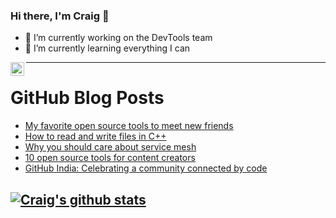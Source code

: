 ### Hi there, I'm Craig 👋

<!--
**CraigTeelFugro/CraigTeelFugro** is a ✨ _special_ ✨ repository because its `README.md` (this file) appears on your GitHub profile.

Here are some ideas to get you started:
-->

- 🔭 I’m currently working on the DevTools team
- 🌱 I’m currently learning everything I can

[<img align="left" alt="Craig Teel | LinkedIn" width="22px" src="https://cdn.jsdelivr.net/npm/simple-icons@v3/icons/linkedin.svg" />][linkedin]

---

# GitHub Blog Posts

<!-- BLOG-POST-LIST:START -->
- [My favorite open source tools to meet new friends](https://opensource.com/article/21/3/open-source-streaming)
- [How to read and write files in C++](https://opensource.com/article/21/3/ccc-input-output)
- [Why you should care about service mesh](https://opensource.com/article/21/3/service-mesh)
- [10 open source tools for content creators](https://opensource.com/article/21/3/open-source-tools-web-design)
- [GitHub India: Celebrating a community connected by code](https://github.blog/2021-03-25-github-india-celebrating-a-community-connected-by-code/)
<!-- BLOG-POST-LIST:END -->

## [![Craig's github stats](https://github-readme-stats.vercel.app/api?username=craigteelfugro)](https://github.com/anuraghazra/github-readme-stats)


[linkedin]: https://linkedin.com/in/craig-teel-b8786771
